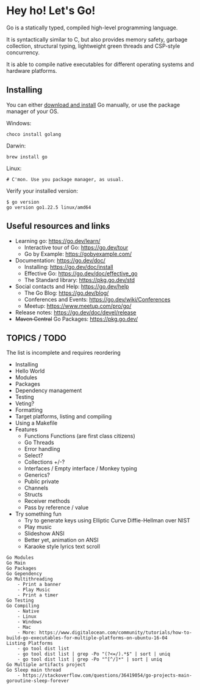 # Hey ho! Let's Go!

Go is a statically typed, compiled high-level programming language.

It is syntactically similar to C, but also provides memory safety, garbage collection, structural typing, lightweight green threads and CSP-style concurrency.

It is able to compile native executables for different operating systems and hardware platforms.

## Installing

You can either [download and install](https://go.dev/doc/install) Go manually, or use the package manager of your OS.

Windows:

```shell
choco install golang
```

Darwin:

```shell
brew install go
```

Linux:

```shell
# C'mon. Use you package manager, as usual.
```

Verify your installed version:

```shell
$ go version
go version go1.22.5 linux/amd64
```



## Useful resources and links

- Learning go: https://go.dev/learn/
  - Interactive tour of Go: https://go.dev/tour
  - Go by Example: https://gobyexample.com/
- Documentation: https://go.dev/doc/
  - Installing: https://go.dev/doc/install
  - Effective Go: https://go.dev/doc/effective_go
  - The Standard library: https://pkg.go.dev/std
- Social contacts and Help: https://go.dev/help
  - The Go Blog: https://go.dev/blog/
  - Conferences and Events: https://go.dev/wiki/Conferences
  - Meetup: https://www.meetup.com/pro/go/
- Release notes: https://go.dev/doc/devel/release
- ~~Maven Central~~ Go Packages: https://pkg.go.dev/

## TOPICS / TODO

The list is incomplete and requires reordering

- Installing
- Hello World
- Modules
- Packages
- Dependency management
- Testing
- Veting?
- Formatting
- Target platforms, listing and compiling
- Using a Makefile
- Features
  - Functions Functions (are first class citizens)
  - Go Threads
  - Error handling
  - Select?
  - Collections +/-?
  - Interfaces / Empty interface / Monkey typing
  - Generics?
  - Public private
  - Channels
  - Structs
  - Receiver methods
  - Pass by reference / value
- Try something fun
  - Try to generate keys using Elliptic Curve Diffie-Hellman over NIST
  - Play music
  - Slideshow ANSI
  - Better yet, animation on ANSI
  - Karaoke style lyrics text scroll
 
```Tex
Go Modules
Go Main
Go Packages
Go Gependency
Go Multithreading
	- Print a banner
	- Play Music
	- Print a timer
Go Testing
Go Compiling
	- Native
	- Linux
	- Windows
	- Mac
	- More: https://www.digitalocean.com/community/tutorials/how-to-build-go-executables-for-multiple-platforms-on-ubuntu-16-04
Listing Platforms
	- go tool dist list
	- go tool dist list | grep -Po "(?<=/).*$" | sort | uniq
	- go tool dist list | grep -Po "^[^/]*" | sort | uniq
Go Multiple artifacts project
Go Sleep main thread
	- https://stackoverflow.com/questions/36419054/go-projects-main-goroutine-sleep-forever
```

